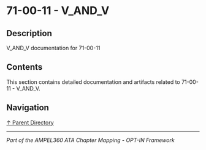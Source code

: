 # 71-00-11 - V_AND_V

## Description

V_AND_V documentation for 71-00-11

## Contents

This section contains detailed documentation and artifacts related to 71-00-11 - V_AND_V.

## Navigation

[↑ Parent Directory](../README.md)

---

*Part of the AMPEL360 ATA Chapter Mapping - OPT-IN Framework*
